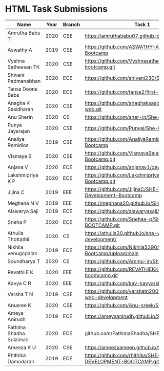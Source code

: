 # HTML Task Submissions

| Name                   |Year  |Branch | Task 1                                                       |
|------------------------|------|-------|--------------------------------------------------------------|
| Amrutha Babu T         | 2020 | CSE   | https://amruthababu07.github.io/she-bootcamp/                |
| Aswathy A              | 2019 | CSE   | https://github.com/ASWATHY-ANGAJAN/SHE-Bootcamp              |
| Vyshna Satheesan TK    | 2020 | CSE   | https://github.com/Vyshnasatheesan/She-bootcamp.git          |
| Shivani Padmanabhan    | 2020 | ECE   | https://github.com/shivani230/SHE-BOOTCAMP                   |
| Tansa Deona Babs       | 2020 | ECE   | https://github.com/tansa2/first-repository.git               |
| Anagha K Sasidharan    | 2020 | CSE   | https://github.com/anaghaksasidharan2002/dev-web.git         |
| Anu Sherin             | 2020 | CE    | https://github.com/sher-in/She-bootcamp                      |
| Punya Jayarajan        | 2020 | CSE   | https://github.com/Punyaj/She-bootcamp                       |
| Analiya Remidios       | 2019 | CSE   | https://github.com/AnaliyaRemidios/SHE-Bootcamp              |
| Vismaya B              | 2020 | CSE   | https://github.com/VismayaBalan/web-Bootcamp.git             |
| Anjana V               | 2020 | ECE   | https://github.com/anjanav1/dev-web-htm.git                  |
| Lakshmipriya K P       | 2020 | ECE   | https://github.com/Lakshmipriya-K-P/Web-Dev-Bootcamp.git     |
| Jijina C               | 2019 | EEE   | https://github.com/JijinaC/SHE-Web-Development-Bootcamp      |
| Meghana N V            | 2019 | EEE   | https://meghana20.github.io/SHE-Bootcamp/                    |
| Aiswarya Saji          | 2019 | ECE   | https://github.com/aiswaryasaji/she-bootcamp                 |
| Sneha P                | 2020 | ECE   | https://github.com/Snehaa-p/SHE-BOOTCAMP.git                 |
| Athulia Thottathil     | 2020 | CE    | https://athulia30.github.io/she-web-development/             |
| Nikhila venugopalan    | 2019 | ECE   | https://github.com/Nikhila5290/SHE-Bootcamp/upload/main      |
| Soundharya T           | 2020 | CE    | https://github.com/Ammu-in/She-bootcamp                      |
| Revathi E K            | 2020 | EEE   | https://github.com/REVATHIEKK/she-boomcamp.git               |
| Kavya C R              | 2020 | EEE   | https://github.com/kav-kavya/she-bootcamp.git                |
| Varsha T N             | 2019 | CSE   | https://github.com/varshatn2000/she-gcek-web-development     |
| Anusree K              | 2020 | CSE   | https://github.com/Anu-sreek/She-bootcamp.git                |
| Ameya Anirudh          | 2019 | ECE   | https://ameyaanirudh.github.io/She-Bootcamp/                 |
| Fathima Shadha Sulaiman| 2020 | ECE   | github.com/FathimaShadha/SHE-BOOTCAMP                        |
| Ameeza K U             | 2020 | CSE   | https://ameezaameen.github.io/She-bootcamp/                  |
| Rhithika Damodaran     | 2019 | ECE   | https://github.com/rhithika/SHE-WEB-DEVELOPMENT-BOOTCAMP.git |

